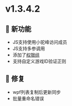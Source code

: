 # v1.3.4.2

## 🚀 新功能

- JS支持使用小驼峰访问成员
- JS支持多参调用
- 添加了[权限组](../development/permissionGroup)
- 支持自定义游戏ID验证正则

## 🐛 修复

- wpf列表复制后更新同步
- 批量重命名错误
